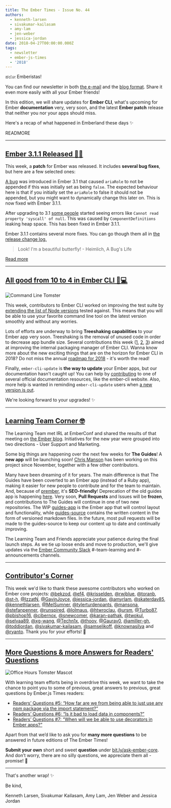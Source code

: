```yaml
---
title: The Ember Times - Issue No. 44
authors:
  - kenneth-larsen
  - sivakumar-kailasam
  - amy-lam
  - jen-weber
  - jessica-jordan
date: 2018-04-27T00:00:00.000Z
tags:
  - newsletter
  - ember-js-times
  - '2018'
---
```



ಹಲೋ Emberistas!

You can find our newsletter in both [the e-mail](https://the-emberjs-times.ongoodbits.com/)
and the [blog format](https://emberjs.com/blog/2018/04/27/the-emberjs-times-issue-44.html).
Share it even more easily with all your Ember friends!

In this edition, we will share updates for **Ember CLI**, what's upcoming
for Ember **documentation** very, very soon, and the latest **Ember patch** release that
neither you nor your apps should miss.

Here's a recap of what happened in Emberland these days ✨

READMORE

---

## [Ember 3.1.1 Released 🐹✨](https://github.com/emberjs/ember.js/releases/tag/v3.1.1)

This week, a **patch** for Ember was released. It includes **several bug fixes**, but here are a few selected ones:

[A bug](https://github.com/emberjs/ember.js/issues/16379) was introduced in Ember 3.1 that caused `ariaRole` to not be appended if this was initially set as being `false`. The expected behaviour here is that if you initially set the `ariaRole` to false it should not be appended, but you might want to dynamically change this later on. This is now fixed with Ember 3.1.1.

After upgrading to 3.1 [some people](https://github.com/emberjs/ember.js/issues/16503) started seeing errors like `Cannot read property 'syscall' of null`. This was caused by `ComponentDefinitions` leaking heap space. This has been fixed in Ember 3.1.1.

Ember 3.1.1 contains several more fixes. You can go though them all in [the release change log.](https://github.com/emberjs/ember.js/releases/tag/v3.1.1)

> Look! I'm a beautiful butterfly! - Heimlich, A Bug's Life

<a class="ember-button ember-button--centered" href="https://github.com/emberjs/ember.js/releases/tag/v3.1.1">Read more</a>

---

## [All good from 10 to 4 in Ember CLI 🐹💻](https://github.com/ember-cli/ember-cli/pull/7791)

<img class="float-left small transparent padded" alt="Command Line Tomster" title="Ember CLI" src="/images/blog/emberjstimes/embercli-tomster.png" />

This week, contributors to Ember CLI worked on improving the test suite by
[extending the list of Node versions](https://github.com/ember-cli/ember-cli/pull/7791) tested against.
This means that you will be able to use your favorite command line tool
on the latest version smoothly and without any worries.

Lots of efforts are underway to bring **Treeshaking capabilities** to your
Ember app very soon. Treeshaking is the removal of unused code in order
to decrease app bundle size. Several contributions this week ([1](https://github.com/ember-cli/ember-cli/pull/7788),
[2](https://github.com/ember-cli/ember-cli/pull/7786),
[3](https://github.com/ember-cli/ember-cli/pull/7784)) aimed at improving the internal
packaging manager of Ember CLI. Wanna know more about the new exciting things
that are on the horizon for Ember CLI in 2018? Do not miss the annual [roadmap for 2018](https://discuss.emberjs.com/t/ember-cli-2018-edition/14543) - it's worth the read!

Finally, `ember-cli-update` is **the way to update** your Ember apps, but our documentation
hasn't caught up! You can help by [contributing](https://github.com/ember-cli/ember-cli-update/issues/288)
to one of several official documentation resources, like the ember-cli website.
Also, more help is wanted in reminding `ember-cli-update` users when [a new version is out](https://github.com/ember-cli/ember-cli-update/issues/326).

We're looking forward to your upgrades! ✨

---

## [Learning Team Corner 🤓](https://emberjs.com/blog/2018/04/22/ember-learning-update.html)

The Learning Team met IRL at EmberConf and shared the results of that meeting on [the Ember blog](https://emberjs.com/blog/2018/04/22/ember-learning-update.html). Initiatives for the new year were grouped into two directions - User Support and Marketing.

Some big things are happening over the next few weeks for **The Guides**! A **new app** will be launching soon! [Chris
Manson](https://github.com/mansona) has been working on this project since November, together with a few other
contributors.

Many have been dreaming of it for years.
The main difference is that The Guides have been coverted to an Ember app (instead of a Ruby app),
making it easier for new people to contribute and for the team to maintain.
And, because of [prember](https://github.com/ef4/prember), it's **SEO-friendly**! Deprecation of the old guides app is happening [here](https://github.com/emberjs/guides#notice-this-repository-is-deprecated). Very soon, **Pull Requests** and Issues will be
**frozen**, and contributions to The Guides will continue in one of two new repositories. The WIP
[guides-app](https://github.com/ember-learn/guides-app) is the Ember app that will control layout and functionality,
while [guides-source](https://github.com/ember-learn/guides-source) contains the written content in the form
of versioned markdown files. In the future, most pull requests will be made to the guides-source to keep our content
up to date and continually improving.

The Learning Team and Friends appreciate your patience during the final launch steps.
As we tie up loose ends and move to production, we'll give updates via the
[Ember Community Slack](https://ember-community-slackin.herokuapp.com/)
\#\-team-learning and \#\-announcements channels.

---

## [Contributor's Corner](https://guides.emberjs.com/v3.1.0/contributing/repositories/)

<p>This week we'd like to thank these awesome contributors who worked on Ember core projects:
<a href="https://github.com/bekzod" target="gh-user">@bekzod</a>, <a href="https://github.com/ef4" target="gh-user">@ef4</a>, <a href="https://github.com/krisselden" target="gh-user">@krisselden</a>, <a href="https://github.com/rwjblue" target="gh-user">@rwjblue</a>, <a href="https://github.com/toranb" target="gh-user">@toranb</a>, <a href="https://github.com/st-h" target="gh-user">@st-h</a>, <a href="https://github.com/IzzatN" target="gh-user">@IzzatN</a>, <a href="https://github.com/GavinJoyce" target="gh-user">@GavinJoyce</a>, <a href="https://github.com/jessica-jordan" target="gh-user">@jessica-jordan</a>, <a href="https://github.com/amyrlam" target="gh-user">@amyrlam</a>, <a href="https://github.com/skaterdav85" target="gh-user">@skaterdav85</a>, <a href="https://github.com/kennethlarsen" target="gh-user">@kennethlarsen</a>, <a href="https://github.com/MelSumner" target="gh-user">@MelSumner</a>, <a href="https://github.com/tylerturdenpants" target="gh-user">@tylerturdenpants</a>, <a href="https://github.com/mansona" target="gh-user">@mansona</a>, <a href="https://github.com/stefanpenner" target="gh-user">@stefanpenner</a>, <a href="https://github.com/runspired" target="gh-user">@runspired</a>, <a href="https://github.com/lolmaus" target="gh-user">@lolmaus</a>, <a href="https://github.com/htwroclau" target="gh-user">@htwroclau</a>, <a href="https://github.com/ursm" target="gh-user">@ursm</a>, <a href="https://github.com/Turbo87" target="gh-user">@Turbo87</a>, <a href="https://github.com/pbishop16" target="gh-user">@pbishop16</a>, <a href="https://github.com/cibernox" target="gh-user">@cibernox</a>, <a href="https://github.com/snewcomer" target="gh-user">@snewcomer</a>, <a href="https://github.com/karan-pathak" target="gh-user">@karan-pathak</a>, <a href="https://github.com/twokul" target="gh-user">@twokul</a>, <a href="https://github.com/selvaa89" target="gh-user">@selvaa89</a>, <a href="https://github.com/xg-wang" target="gh-user">@xg-wang</a>, <a href="https://github.com/Techn1x" target="gh-user">@Techn1x</a>, <a href="https://github.com/thoov" target="gh-user">@thoov</a>, <a href="https://github.com/Gaurav0" target="gh-user">@Gaurav0</a>, <a href="https://github.com/amiller-gh" target="gh-user">@amiller-gh</a>, <a href="https://github.com/toddjordan" target="gh-user">@toddjordan</a>, <a href="https://github.com/sivakumar-kailasam" target="gh-user">@sivakumar-kailasam</a>, <a href="https://github.com/samselikoff" target="gh-user">@samselikoff</a>, <a href="https://github.com/knownasilya" target="gh-user">@knownasilya</a> and <a href="https://github.com/ryanto" target="gh-user">@ryanto</a>. Thank you for your efforts! 💖</p>

---

## [More Questions & more Answers for Readers' Questions](https://docs.google.com/forms/d/e/1FAIpQLScqu7Lw_9cIkRtAiXKitgkAo4xX_pV1pdCfMJgIr6Py1V-9Og/viewform)

<div class="blog-row">
  <img class="float-right small transparent padded" alt="Office Hours Tomster Mascot" title="Readers' Questions" src="/images/tomsters/officehours.png" />
  <p>With learning team efforts being in overdrive this week,
  we want to take the chance to point you to some of previous, great answers to previous, great questions by Ember.js Times readers:</p>
  <ul>
    <li><a href="https://discuss.emberjs.com/t/readers-questions-how-far-are-we-from-being-able-to-just-use-any-npm-package-via-the-import-statement/14462" target="readersq">
    Readers’ Questions #5: “How far are we from being able to just use any npm package via the import statement?”</a></li>
    <li><a href="https://discuss.emberjs.com/t/readers-questions-is-it-bad-to-load-data-in-components/14521" target="readersq">
    Readers’ Questions #6: “Is it bad to load data in components?”</a></li>
    <li><a href="https://discuss.emberjs.com/t/readers-questions-when-will-we-be-able-to-use-decorators-in-ember-apps/14583" target="readersq">
    Readers’ Questions #7: “When will we be able to use decorators in Ember apps?”</a></li>
  </ul>
</div>

Apart from that we’d like to ask you for **many more questions** to be answered in future editions of The Ember Times!

**Submit your own** short and sweet **question** under [bit.ly/ask-ember-core](https://bit.ly/ask-ember-core). And don’t worry, there are no silly questions, we appreciate them all - promise! 🤞

---

That's another wrap!  ✨

Be kind,

Kenneth Larsen, Sivakumar Kailasam, Amy Lam, Jen Weber and Jessica Jordan
